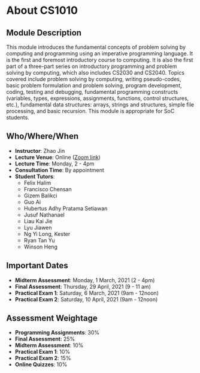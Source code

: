 # About CS1010

## Module Description

This module introduces the fundamental concepts of problem solving by computing and programming using an imperative programming language. It is the first and foremost introductory course to computing. It is also the first part of a three-part series on introductory programming and problem solving by computing, which also includes CS2030 and CS2040. Topics covered include problem solving by computing, writing pseudo-codes, basic problem formulation and problem solving, program development, coding, testing and debugging, fundamental programming constructs (variables, types, expressions, assignments, functions, control structures, etc.), fundamental data structures: arrays, strings and structures, simple file processing, and basic recursion. This module is appropriate for SoC students.

## Who/Where/When 

- **Instructor**: Zhao Jin
- **Lecture Venue**: Online ([Zoom link](https://piazza.com/class/kjjjionq2kg1e6?cid=7))
- **Lecture Time**: Monday, 2 - 4pm
- **Consultation Time**: By appointment 
- **Student Tutors**:
    - Felix Halim
    - Francisco Chensan
    - Gizem Balikci
    - Guo Ai
    - Hubertus Adhy Pratama Setiawan
    - Jusuf Nathanael
    - Liau Kai Jie
    - Lyu Jiawen
    - Ng Yi Long, Kester
    - Ryan Tan Yu
    - Winson Heng

## Important Dates

- **Midterm Assessment**: Monday, 1 March, 2021 (2 - 4pm)
- **Final Assessment**: Thursday, 29 April, 2021 (9 - 11 am)
- **Practical Exam 1**: Saturday, 6 March, 2021 (9am - 12noon)
- **Practical Exam 2**: Saturday, 10 April, 2021 (9am - 12noon)

## Assessment Weightage

- **Programming Assignments**: 30%
- **Final Assessment**: 25%
- **Midterm Assessment**: 10%
- **Practical Exam 1**: 10%
- **Practical Exam 2**: 15%
- **Online Quizzes**: 10%

